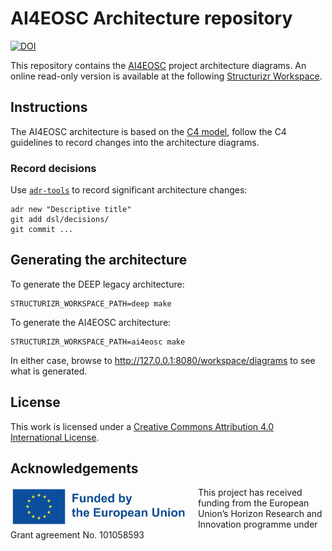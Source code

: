 # AI4EOSC Architecture repository

[![DOI](https://zenodo.org/badge/587778839.svg)](https://zenodo.org/doi/10.5281/zenodo.13343446)

This repository contains the [AI4EOSC](https://ai4eosc.eu) project architecture
diagrams. An online read-only version is available at the following
[Structurizr Workspace](https://structurizr.com/share/73873/2f769b91-f208-41b0-b79f-5e196435bdb1).

## Instructions

The AI4EOSC architecture is based on the [C4 model](https://c4model.com/),
follow the C4 guidelines to record changes into the architecture diagrams.

### Record decisions

Use [`adr-tools`](https://github.com/npryce/adr-tools) to record significant
architecture changes:

    adr new "Descriptive title"
    git add dsl/decisions/
    git commit ...


## Generating the architecture

To generate the DEEP legacy architecture:

    STRUCTURIZR_WORKSPACE_PATH=deep make

To generate the AI4EOSC architecture:

    STRUCTURIZR_WORKSPACE_PATH=ai4eosc make

In either case, browse to http://127.0.0.1:8080/workspace/diagrams to see what
is generated.

## License

This work is licensed under a
[Creative Commons Attribution 4.0 International License](https://github.com/AI4EOSC/ai4-architecture/blob/main/LICENSE).

## Acknowledgements

<img width=300 align="left" src="https://github.com/AI4EOSC/.github/raw/main/profile/EN-Funded.jpg" alt="Funded by the European Union" />

This project has received funding from the European Union’s Horizon Research and Innovation programme under Grant agreement No. 101058593
